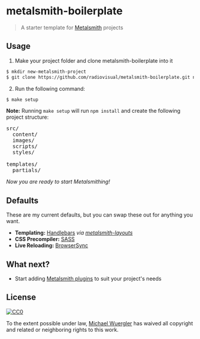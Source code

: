 # metalsmith-boilerplate
> A starter template for [Metalsmith](https://github.com/segmentio/metalsmith) projects


## Usage

1. Make your project folder and clone metalsmith-boilerplate into it
```sh
$ mkdir new-metalsmith-project
$ git clone https://github.com/radiovisual/metalsmith-boilerplate.git new-metalsmith-project
```
2. Run the following command: 
```sh
$ make setup
```

**Note:** Running `make setup` will run `npm install` and create the following project structure:
<pre>
src/
  content/
  images/
  scripts/
  styles/
  
templates/
  partials/ 
</pre>

*Now you are ready to start Metalsmithing!*


## Defaults

These are my current defaults, but you can swap these out for anything you want.

- **Templating:** [Handlebars](http://handlebarsjs.com/) *via [metalsmith-layouts](https://github.com/superwolff/metalsmith-layouts)*
- **CSS Precompiler:** [SASS](https://github.com/stevenschobert/metalsmith-sass)
- **Live Reloading:** [BrowserSync](https://github.com/mdvorscak/metalsmith-browser-sync)
  
## What next?

- Start adding [Metalsmith plugins](http://www.metalsmith.io/#the-plugins) to suit your project's needs

## License
 
[![CC0](http://i.creativecommons.org/p/zero/1.0/88x31.png)](http://creativecommons.org/publicdomain/zero/1.0/)

To the extent possible under law, [Michael Wuergler](http://www.numetriclabs.com) has waived all copyright and related or neighboring rights to this work.


